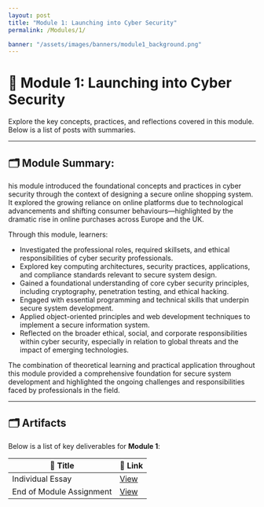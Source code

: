 ```yaml
---
layout: post
title: "Module 1: Launching into Cyber Security"
permalink: /Modules/1/

banner: "/assets/images/banners/module1_background.png"
---
```


# 📘 Module 1: Launching into Cyber Security

Explore the key concepts, practices, and reflections covered in this module. Below is a list of posts with summaries.


---

## 🗂️ Module Summary:

his module introduced the foundational concepts and practices in cyber security through the context of designing a secure online shopping system. It explored the growing reliance on online platforms due to technological advancements and shifting consumer behaviours—highlighted by the dramatic rise in online purchases across Europe and the UK.

Through this module, learners:

- Investigated the professional roles, required skillsets, and ethical responsibilities of cyber security professionals.
- Explored key computing architectures, security practices, applications, and compliance standards relevant to secure system design.
- Gained a foundational understanding of core cyber security principles, including cryptography, penetration testing, and ethical hacking.
- Engaged with essential programming and technical skills that underpin secure system development.
- Applied object-oriented principles and web development techniques to implement a secure information system.
- Reflected on the broader ethical, social, and corporate responsibilities within cyber security, especially in relation to global threats and the impact of emerging technologies.

The combination of theoretical learning and practical application throughout this module provided a comprehensive foundation for secure system development and highlighted the ongoing challenges and responsibilities faced by professionals in the field.


---


## 🗂️ Artifacts

Below is a list of key deliverables for **Module 1**:

| 📌 Title                           | 🔗 Link                      																										|
|------------------------------------|--------------------------------------------------------------------------------------------------------------------------------------|
| Individual Essay            		 | [View](https://cn23070.github.io/module_1/2023/11/08/M1-Launching-into-Cyber-Security-November-2023.html)                            |
| End of Module Assignment           | [View](https://cn23070.github.io/module_1/2024/02/12/M1-Module-1EOMA-Python-ReadMe.html) 											|

